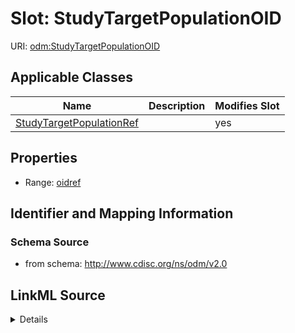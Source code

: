 # Slot: StudyTargetPopulationOID

URI: [odm:StudyTargetPopulationOID](http://www.cdisc.org/ns/odm/v2.0/StudyTargetPopulationOID)



<!-- no inheritance hierarchy -->




## Applicable Classes

| Name | Description | Modifies Slot |
| --- | --- | --- |
[StudyTargetPopulationRef](StudyTargetPopulationRef.md) |  |  yes  |







## Properties

* Range: [oidref](oidref.md)





## Identifier and Mapping Information







### Schema Source


* from schema: http://www.cdisc.org/ns/odm/v2.0




## LinkML Source

<details>
```yaml
name: StudyTargetPopulationOID
from_schema: http://www.cdisc.org/ns/odm/v2.0
rank: 1000
alias: StudyTargetPopulationOID
domain_of:
- StudyTargetPopulationRef
range: oidref

```
</details>